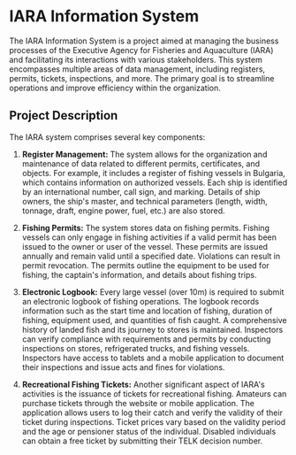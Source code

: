 # IARA Information System

The IARA Information System is a project aimed at managing the business processes of the Executive Agency for Fisheries and Aquaculture (IARA) and facilitating its interactions with various stakeholders. This system encompasses multiple areas of data management, including registers, permits, tickets, inspections, and more. The primary goal is to streamline operations and improve efficiency within the organization.

## Project Description

The IARA system comprises several key components:

1. **Register Management:** The system allows for the organization and maintenance of data related to different permits, certificates, and objects. For example, it includes a register of fishing vessels in Bulgaria, which contains information on authorized vessels. Each ship is identified by an international number, call sign, and marking. Details of ship owners, the ship's master, and technical parameters (length, width, tonnage, draft, engine power, fuel, etc.) are also stored.

2. **Fishing Permits:** The system stores data on fishing permits. Fishing vessels can only engage in fishing activities if a valid permit has been issued to the owner or user of the vessel. These permits are issued annually and remain valid until a specified date. Violations can result in permit revocation. The permits outline the equipment to be used for fishing, the captain's information, and details about fishing trips.

3. **Electronic Logbook:** Every large vessel (over 10m) is required to submit an electronic logbook of fishing operations. The logbook records information such as the start time and location of fishing, duration of fishing, equipment used, and quantities of fish caught. A comprehensive history of landed fish and its journey to stores is maintained. Inspectors can verify compliance with requirements and permits by conducting inspections on stores, refrigerated trucks, and fishing vessels. Inspectors have access to tablets and a mobile application to document their inspections and issue acts and fines for violations.

4. **Recreational Fishing Tickets:** Another significant aspect of IARA's activities is the issuance of tickets for recreational fishing. Amateurs can purchase tickets through the website or mobile application. The application allows users to log their catch and verify the validity of their ticket during inspections. Ticket prices vary based on the validity period and the age or pensioner status of the individual. Disabled individuals can obtain a free ticket by submitting their TELK decision number.
